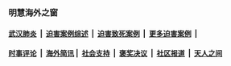 
### 明慧海外之窗

####  [武汉肺炎](indexes/365.md?t=05150000) &nbsp;|&nbsp;  [迫害案例综述](indexes/328.md?t=05150000) &nbsp;|&nbsp; [迫害致死案例](indexes/277.md?t=05150000)  &nbsp;|&nbsp; [更多迫害案例](indexes/81.md?t=05150000)  &nbsp;|&nbsp; 
####  [时事评论](indexes/19.md?t=05150000) &nbsp;|&nbsp; [海外简讯](indexes/245.md?t=05150000)&nbsp;|&nbsp;  [社会支持](indexes/140.md?t=05150000) &nbsp;|&nbsp; [褒奖决议](indexes/282.md?t=05150000) &nbsp;|&nbsp; [社区报道](indexes/91.md?t=05150000)  &nbsp;|&nbsp; [天人之间](indexes/78.md?t=05150000) 

